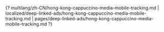 {? multilang/zh-CN/hong-kong-cappuccino-media-mobile-tracking.md | localized/deep-linked-ads/hong-kong-cappuccino-media-mobile-tracking.md | pages/deep-linked-ads/hong-kong-cappuccino-media-mobile-tracking.md ?}

